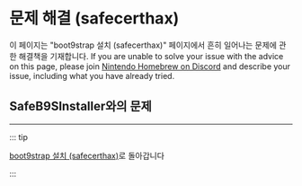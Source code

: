 # 문제 해결 (safecerthax)

이 페이지는 "boot9strap 설치 (safecerthax)" 페이지에서 흔히 일어나는 문제에 관한 해결책을 기재합니다. If you are unable to solve your issue with the advice on this page, please join [Nintendo Homebrew on Discord](https://discord.gg/MWxPgEp) and describe your issue, including what you have already tried.

## SafeB9SInstaller와의 문제

<!--@include: ./_include/troubleshooting-sb9si-bin.md -->

<!--@include: ./_include/troubleshooting-sb9si-common.md -->

<!--@include: ./_include/troubleshooting-get-help-common.md -->

---

::: tip

[boot9strap 설치 (safecerthax)](installing-boot9strap-\(safecerthax\))로 돌아갑니다

:::

<!--@include: ./_include/troubleshooting-return.md -->
